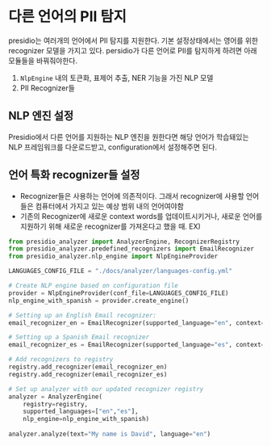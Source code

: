 # 다른 언어의 PII 탐지
presidio는 여러개의 언어에서 PII 탐지를 지원한다. 기본 설정상태에서는 영어를 위한 recognizer 모델을 가지고 있다. persidio가 다른 언어로 PII를 탐지하게 하려면 아래 모듈들을 바꿔줘야한다.
1. `NlpEngine` 내의 토큰화, 표제어 추출, NER 기능을 가진 NLP 모델
2. PII Recognizer들
## NLP 엔진 설정
Presidio에서 다른 언어를 지원하는 NLP 엔진을 원한다면 해당 언어가 학습돼있는 NLP 프레임워크를 다운로드받고, configuration에서 설정해주면 된다.

## 언어 특화 recognizer들 설정
- Recognizer들은 사용하는 언어에 의존적이다. 그래서 recognizer에 사용할 언어들은 컴퓨터에서 가지고 있는 예상 범위 내의 언어여야함
- 기존의 Recognizer에 새로운 context words를 업데이트시키거나, 새로운 언어를 지원하기 위해 새로운 recognizer를 가져온다고 했을 때. EX)
```python
from presidio_analyzer import AnalyzerEngine, RecognizerRegistry
from presidio_analyzer.predefined_recognizers import EmailRecognizer 
from presidio_analyzer.nlp_engine import NlpEngineProvider 

LANGUAGES_CONFIG_FILE = "./docs/analyzer/languages-config.yml" 

# Create NLP engine based on configuration file
provider = NlpEngineProvider(conf_file=LANGUAGES_CONFIG_FILE) 
nlp_engine_with_spanish = provider.create_engine() 

# Setting up an English Email recognizer: 
email_recognizer_en = EmailRecognizer(supported_language="en", context=["email", "mail"]) 

# Setting up a Spanish Email recognizer 
email_recognizer_es = EmailRecognizer(supported_language="es", context=["correo", "electrónico"]) registry = RecognizerRegistry() 

# Add recognizers to registry 
registry.add_recognizer(email_recognizer_en) 
registry.add_recognizer(email_recognizer_es) 

# Set up analyzer with our updated recognizer registry 
analyzer = AnalyzerEngine(
	registry=registry,
	supported_languages=["en","es"],
	nlp_engine=nlp_engine_with_spanish)
	
analyzer.analyze(text="My name is David", language="en")
```

